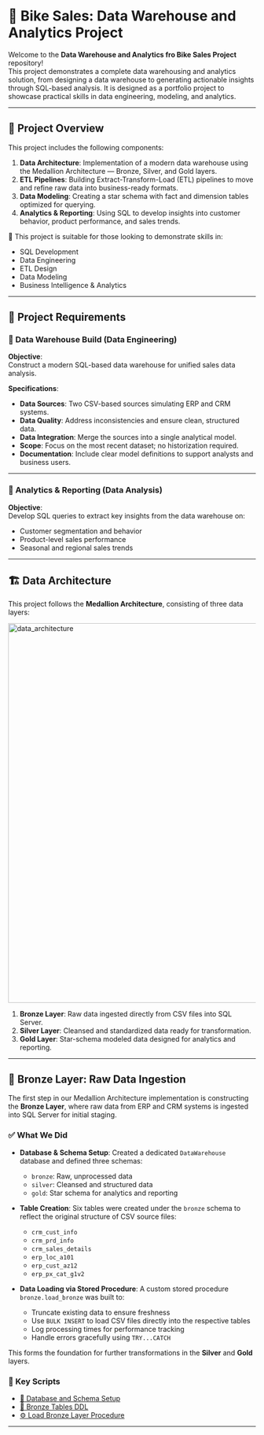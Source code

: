 # 🚀 Bike Sales: Data Warehouse and Analytics Project

Welcome to the **Data Warehouse and Analytics fro Bike Sales Project** repository!  
This project demonstrates a complete data warehousing and analytics solution, from designing a data warehouse to generating actionable insights through SQL-based analysis. It is designed as a portfolio project to showcase practical skills in data engineering, modeling, and analytics.

---

## 📖 Project Overview

This project includes the following components:

1. **Data Architecture**: Implementation of a modern data warehouse using the Medallion Architecture — Bronze, Silver, and Gold layers.
2. **ETL Pipelines**: Building Extract-Transform-Load (ETL) pipelines to move and refine raw data into business-ready formats.
3. **Data Modeling**: Creating a star schema with fact and dimension tables optimized for querying.
4. **Analytics & Reporting**: Using SQL to develop insights into customer behavior, product performance, and sales trends.

🎯 This project is suitable for those looking to demonstrate skills in:
- SQL Development
- Data Engineering
- ETL Design
- Data Modeling
- Business Intelligence & Analytics

---

## 🚧 Project Requirements

### 🔹 Data Warehouse Build (Data Engineering)

**Objective**:  
Construct a modern SQL-based data warehouse for unified sales data analysis.

**Specifications**:
- **Data Sources**: Two CSV-based sources simulating ERP and CRM systems.
- **Data Quality**: Address inconsistencies and ensure clean, structured data.
- **Data Integration**: Merge the sources into a single analytical model.
- **Scope**: Focus on the most recent dataset; no historization required.
- **Documentation**: Include clear model definitions to support analysts and business users.

---

### 🔹 Analytics & Reporting (Data Analysis)

**Objective**:  
Develop SQL queries to extract key insights from the data warehouse on:
- Customer segmentation and behavior
- Product-level sales performance
- Seasonal and regional sales trends

---

## 🏗️ Data Architecture

This project follows the **Medallion Architecture**, consisting of three data layers:

<img width="772" alt="data_architecture" src="https://github.com/user-attachments/assets/23887581-5fd7-4a18-8b99-6f771bd0aaed" />

1. **Bronze Layer**: Raw data ingested directly from CSV files into SQL Server.
2. **Silver Layer**: Cleansed and standardized data ready for transformation.
3. **Gold Layer**: Star-schema modeled data designed for analytics and reporting.



---

## 🧱 Bronze Layer: Raw Data Ingestion

The first step in our Medallion Architecture implementation is constructing the **Bronze Layer**, where raw data from ERP and CRM systems is ingested into SQL Server for initial staging.

### ✅ What We Did

* **Database & Schema Setup**:
  Created a dedicated `DataWarehouse` database and defined three schemas:

  * `bronze`: Raw, unprocessed data
  * `silver`: Cleansed and structured data
  * `gold`: Star schema for analytics and reporting

* **Table Creation**:
  Six tables were created under the `bronze` schema to reflect the original structure of CSV source files:

  * `crm_cust_info`
  * `crm_prd_info`
  * `crm_sales_details`
  * `erp_loc_a101`
  * `erp_cust_az12`
  * `erp_px_cat_g1v2`

* **Data Loading via Stored Procedure**:
  A custom stored procedure `bronze.load_bronze` was built to:

  * Truncate existing data to ensure freshness
  * Use `BULK INSERT` to load CSV files directly into the respective tables
  * Log processing times for performance tracking
  * Handle errors gracefully using `TRY...CATCH`

This forms the foundation for further transformations in the **Silver** and **Gold** layers.


### 📂 Key Scripts

* [💾 Database and Schema Setup](https://github.com/aliarafat1000/sql-analytics-bike/blob/main/scripts/create_schemas.sql)
* [📄 Bronze Tables DDL](https://github.com/aliarafat1000/sql-analytics-bike/blob/main/scripts/create_bronze_tables.sql)
* [⚙️ Load Bronze Layer Procedure](https://github.com/aliarafat1000/sql-analytics-bike/blob/main/scripts/load_bronze_procedure.sql)


---




